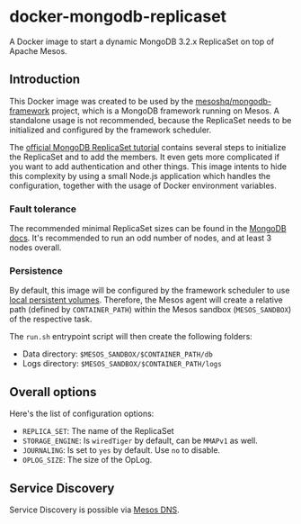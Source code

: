 # docker-mongodb-replicaset

A Docker image to start a dynamic MongoDB 3.2.x ReplicaSet on top of Apache Mesos.

## Introduction

This Docker image was created to be used by the [mesoshq/mongodb-framework](https://github.com/mesoshq/mongodb-framework) project, which is a MongoDB framework running on Mesos. A standalone usage is not recommended, because the ReplicaSet needs to be initialized and configured by the framework scheduler.

The [official MongoDB ReplicaSet tutorial](https://docs.mongodb.org/manual/tutorial/deploy-replica-set/) contains several steps to initialize the ReplicaSet and to add the members. 
It even gets more complicated if you want to add authentication and other things. This image intents to hide this complexity by using a small Node.js application which handles the configuration, together with the usage of Docker environment variables.

### Fault tolerance

The recommended minimal ReplicaSet sizes can be found in the [MongoDB docs](https://docs.mongodb.org/manual/core/replica-set-architectures/#determine-the-number-of-members). It's recommended to run an odd number of nodes, and at least 3 nodes overall. 

### Persistence

By default, this image will be configured by the framework scheduler to use [local persistent volumes](http://mesos.apache.org/documentation/latest/persistent-volume/). Therefore, the Mesos agent will create a relative path (defined by `CONTAINER_PATH`) within the Mesos sandbox (`MESOS_SANDBOX`) of the respective task. 

The `run.sh` entrypoint script will then create the following folders:

* Data directory: `$MESOS_SANDBOX/$CONTAINER_PATH/db`
* Logs directory: `$MESOS_SANDBOX/$CONTAINER_PATH/logs`

## Overall options

Here's the list of configuration options:

 * `REPLICA_SET`: The name of the ReplicaSet
 * `STORAGE_ENGINE`: Is `wiredTiger` by default, can be `MMAPv1` as well.
 * `JOURNALING`: Is set to `yes` by default. Use `no` to disable.
 * `OPLOG_SIZE`: The size of the OpLog. 

## Service Discovery

Service Discovery is possible via [Mesos DNS](https://github.com/mesosphere/mesos-dns).  
